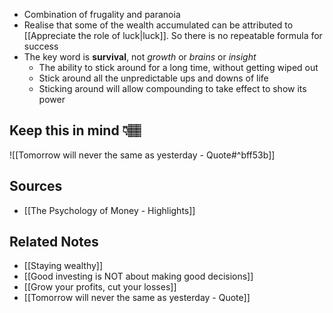 - Combination of frugality and paranoia
- Realise that some of the wealth accumulated can be attributed to [[Appreciate the role of luck|luck]]. So there is no repeatable formula for success
- The key word is **survival**, not *growth* or *brains* or *insight*
	- The ability to stick around for a long time, without getting wiped out
	- Stick around all the unpredictable ups and downs of life
	- Sticking around will allow compounding to take effect to show its power

## Keep this in mind 👇🏽

![[Tomorrow will never the same as yesterday - Quote#^bff53b]]

## Sources
- [[The Psychology of Money - Highlights]]

## Related Notes
- [[Staying wealthy]]
- [[Good investing is NOT about making good decisions]]
- [[Grow your profits, cut your losses]]
- [[Tomorrow will never the same as yesterday - Quote]]